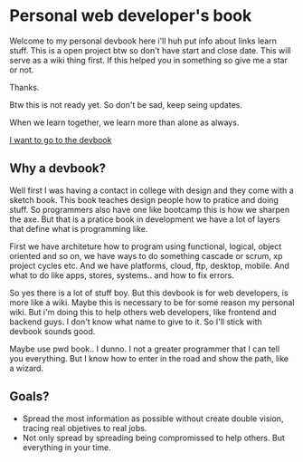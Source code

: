 # Personal web developer's book

Welcome to my personal devbook here i'll huh put info about links learn stuff.
This is a open project btw so don't have start and close date. This will serve as a wiki thing first.
If this helped you in something so give me a star or not.

Thanks.

Btw this is not ready yet. So don't be sad, keep seing updates.

When we learn together, we learn more than alone as always.

[I want to go to the devbook](https://github.com/hiagosilverio/web-devbook/wiki)

## Why a devbook?

Well first I was having a contact in college with design and they come with a sketch book. This book teaches design people how to pratice and doing stuff.
So programmers also have one like bootcamp this is how we sharpen the axe. But that is a pratice book in development we have a lot of layers that define what is programming like.

First we have architeture how to program using functional, logical, object oriented and so on, we have ways to do something cascade or scrum, xp project cycles etc.
And we have platforms, cloud, ftp, desktop, mobile. And what to do like apps, stores, systems.. and how to fix errors.

So yes there is a lot of stuff boy. But this devbook is for web developers, is more like a wiki. Maybe this is necessary to be for some reason my personal wiki. But i'm doing this to help others web developers, like frontend and backend guys. I don't know what name to give to it. So I'll stick with devbook sounds good.

Maybe use pwd book.. I dunno. I not a greater programmer that I can tell you everything. But I know how to enter in the road and show the path, like a wizard.

## Goals?

* Spread the most information as possible without create double vision, tracing real objetives to real jobs.
* Not only spread by spreading being compromissed to help others. But everything in your time.
